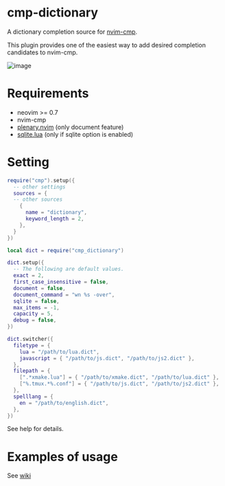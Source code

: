 # cmp-dictionary

A dictionary completion source for [nvim-cmp](https://github.com/hrsh7th/nvim-cmp).

This plugin provides one of the easiest way to add desired completion candidates to nvim-cmp.

![image](https://user-images.githubusercontent.com/82267684/145278036-afa56b20-a365-4165-822f-98db5d7f11b1.png)

# Requirements

- neovim >= 0.7
- nvim-cmp
- [plenary.nvim](https://github.com/nvim-lua/plenary.nvim) (only document feature)
- [sqlite.lua](https://github.com/kkharji/sqlite.lua) (only if sqlite option is enabled)

# Setting

```lua
require("cmp").setup({
  -- other settings
  sources = {
  -- other sources
    {
      name = "dictionary",
      keyword_length = 2,
    },
  }
})

local dict = require("cmp_dictionary")

dict.setup({
  -- The following are default values.
  exact = 2,
  first_case_insensitive = false,
  document = false,
  document_command = "wn %s -over",
  sqlite = false,
  max_items = -1,
  capacity = 5,
  debug = false,
})

dict.switcher({
  filetype = {
    lua = "/path/to/lua.dict",
    javascript = { "/path/to/js.dict", "/path/to/js2.dict" },
  },
  filepath = {
    [".*xmake.lua"] = { "/path/to/xmake.dict", "/path/to/lua.dict" },
    ["%.tmux.*%.conf"] = { "/path/to/js.dict", "/path/to/js2.dict" },
  },
  spelllang = {
    en = "/path/to/english.dict",
  },
})
```

See help for details.

# Examples of usage

See [wiki](https://github.com/uga-rosa/cmp-dictionary/wiki/Examples-of-usage)
